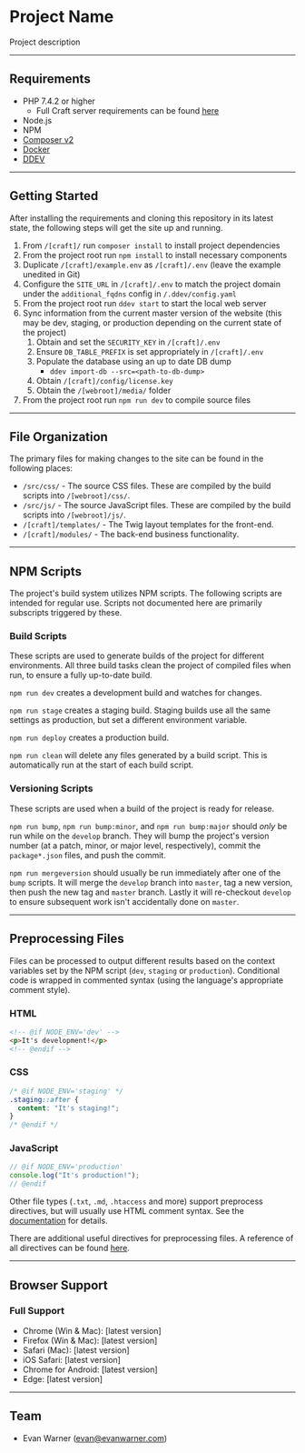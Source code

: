 # Project Name

Project description


---


## Requirements
- PHP 7.4.2 or higher
    - Full Craft server requirements can be found [here](https://docs.craftcms.com/v3/requirements.html)
- Node.js
- NPM
- [Composer v2](https://getcomposer.org)
- [Docker](https://www.docker.com)
- [DDEV](https://ddev.com)


---


## Getting Started
After installing the requirements and cloning this repository in its latest state, the following steps will get the site up and running.

1. From `/[craft]/` run `composer install` to install project dependencies
1. From the project root run `npm install` to install necessary components
1. Duplicate `/[craft]/example.env` as `/[craft]/.env` (leave the example unedited in Git)
1. Configure the `SITE_URL` in `/[craft]/.env` to match the project domain under the `additional_fqdns` config in `/.ddev/config.yaml`
1. From the project root run `ddev start` to start the local web server
1. Sync information from the current master version of the website (this may be dev, staging, or production depending on the current state of the project)
    1. Obtain and set the `SECURITY_KEY` in `/[craft]/.env`
    1. Ensure `DB_TABLE_PREFIX` is set appropriately in `/[craft]/.env`
    1. Populate the database using an up to date DB dump
       - `ddev import-db --src=<path-to-db-dump>`
    1. Obtain `/[craft]/config/license.key`
    1. Obtain the `/[webroot]/media/` folder
1. From the project root run `npm run dev` to compile source files


---


## File Organization
The primary files for making changes to the site can be found in the following places:
- `/src/css/` - The source CSS files. These are compiled by the build scripts into `/[webroot]/css/`.
- `/src/js/` - The source JavaScript files. These are compiled by the build scripts into `/[webroot]/js/`.
- `/[craft]/templates/` - The Twig layout templates for the front-end.
- `/[craft]/modules/` - The back-end business functionality.


---


## NPM Scripts
The project's build system utilizes NPM scripts. The following scripts are intended for regular use. Scripts not documented here are primarily subscripts triggered by these.

### Build Scripts
These scripts are used to generate builds of the project for different environments. All three build tasks clean the project of compiled files when run, to ensure a fully up-to-date build.

`npm run dev` creates a development build and watches for changes.

`npm run stage` creates a staging build. Staging builds use all the same settings as production, but set a different environment variable.

`npm run deploy` creates a production build.

`npm run clean` will delete any files generated by a build script. This is automatically run at the start of each build script.

### Versioning Scripts
These scripts are used when a build of the project is ready for release.

`npm run bump`, `npm run bump:minor`, and `npm run bump:major` should _only_ be run while on the `develop` branch. They will bump the project's version number (at a patch, minor, or major level, respectively), commit the `package*.json` files, and push the commit.

`npm run mergeversion` should usually be run immediately after one of the `bump` scripts. It will merge the `develop` branch into `master`, tag a new version, then push the new tag and `master` branch. Lastly it will re-checkout `develop` to ensure subsequent work isn't accidentally done on `master`.


---


## Preprocessing Files
Files can be processed to output different results based on the context variables set by the NPM script (`dev`, `staging` or `production`). Conditional code is wrapped in commented syntax (using the language's appropriate comment style).

### HTML
```html
<!-- @if NODE_ENV='dev' -->
<p>It's development!</p>
<!-- @endif -->
```

### CSS
```css
/* @if NODE_ENV='staging' */
.staging::after {
  content: "It's staging!";
}
/* @endif */
```

### JavaScript
```javascript
// @if NODE_ENV='production'
console.log("It's production!");
// @endif
```

Other file types (`.txt`, `.md`, `.htaccess` and more) support preprocess directives, but will usually use HTML comment syntax. See the [documentation](https://github.com/jsoverson/preprocess#optionstype) for details.

There are additional useful directives for preprocessing files. A reference of all directives can be found [here](https://github.com/jsoverson/preprocess#all-directives).


---


## Browser Support
### Full Support
- Chrome (Win & Mac): [latest version]
- Firefox (Win & Mac): [latest version]
- Safari (Mac): [latest version]
- iOS Safari: [latest version]
- Chrome for Android: [latest version]
- Edge: [latest version]


---


## Team
- Evan Warner (evan@evanwarner.com)


